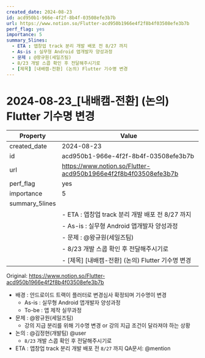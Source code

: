 ```yaml
---
created_date: 2024-08-23
id: acd950b1-966e-4f2f-8b4f-03508efe3b7b
url: https://www.notion.so/Flutter-acd950b1966e4f2f8b4f03508efe3b7b
perf_flag: yes
importance: 5
summary_5lines:
  - ETA : 앱창업 track 분리 개발 배포 전 8/27 까지
  - As-is : 실무형 Android 앱개발자 양성과정
  - 문제 : @왕규원(세일즈팀)
  - 8/23 개발 스콥 확인 후 전달해주시기로
  - [제목] [내배캠-전환] (논의) Flutter 기수명 변경
---
```


# 2024-08-23_[내배캠-전환] (논의) Flutter 기수명 변경

| Property | Value |
| --- | --- |
| created_date | 2024-08-23 |
| id | acd950b1-966e-4f2f-8b4f-03508efe3b7b |
| url | https://www.notion.so/Flutter-acd950b1966e4f2f8b4f03508efe3b7b |
| perf_flag | yes |
| importance | 5 |
| summary_5lines | |
|  | - ETA : 앱창업 track 분리 개발 배포 전 8/27 까지 |
|  | - As-is : 실무형 Android 앱개발자 양성과정 |
|  | - 문제 : @왕규원(세일즈팀) |
|  | - 8/23 개발 스콥 확인 후 전달해주시기로 |
|  | - [제목] [내배캠-전환] (논의) Flutter 기수명 변경 |

Original: https://www.notion.so/Flutter-acd950b1966e4f2f8b4f03508efe3b7b

- 배경 : 
  안드로이드 트랙이 플러터로 변경심사 확정되며 기수명이 변경
  - As-is : 실무형 Android 앱개발자 양성과정
  - To-be : 앱 제작 실무과정
- 문제 : @왕규원(세일즈팀) 
  - 강의 지급 분리를 위해 기수명 변경 or 강의 지급 조건이 달라져야 하는 상황
- 논의  : @김정현(개발팀) @user 
  - `8/23` 개발 스콥 확인 후 전달해주시기로
- ETA : 앱창업 track 분리 개발 배포 전 `8/27` 까지
QA문서: @mention
